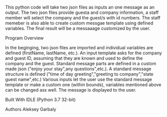 This python code will take two json files as inputs an one message as an output. The two json files provide guesta and company information, a
staff member will select the company and the guest/s with id numbers. The staff memeber is also able to create custom messgae template using defined variables.
The final result will be a messaaage customized by the user.

Program Overview

In the beginging, two json files are imported and individual variables are defined (firstName, lastName, etc.).
An input template asks for the company and guest ID, assuming that they are known and used to define the company and the guest.
Standard message parts are defined in a custom made json ("enjoy your stay",any questions",etc.).
A standard message structure is defined ("time of day greeting","greeting to company","state guest name",etc.)
Various inputs let the user use the standard message template or make a custom one (within bounds), variables mentioned above can be changed ass well.
The message is displayed to the user.


Built With
IDLE (Python 3.7 32-bit)

Authors
Aleksey Garbaly
